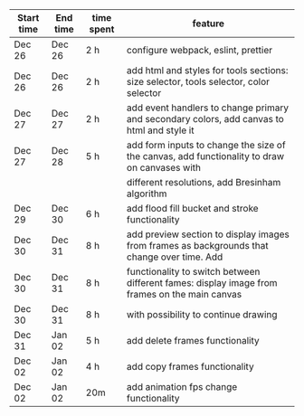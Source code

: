 | Start time | End time | time spent | feature                                                                                       |
| ---------- | -------- | ---------- | --------------------------------------------------------------------------------------------- |
| Dec 26     | Dec 26   | 2 h        | configure webpack, eslint, prettier                                                           |
| Dec 26     | Dec 26   | 2 h        | add html and styles for tools sections: size selector, tools selector, color selector         |
| Dec 27     | Dec 27   | 2 h        | add event handlers to change primary and secondary colors, add canvas to html and style it    |
| Dec 27     | Dec 28   | 5 h        | add form inputs to change the size of the canvas, add functionality to draw on canvases with  |
|            |          |            | different resolutions, add Bresinham algorithm                                                |
| Dec 29     | Dec 30   | 6 h        | add flood fill bucket and stroke functionality                                                |
| Dec 30     | Dec 31   | 8 h        | add preview section to display images from frames as backgrounds that change over time. Add   |
| Dec 30     | Dec 31   | 8 h        | functionality to switch between different fames: display image from frames on the main canvas |
| Dec 30     | Dec 31   | 8 h        | with possibility to continue drawing                                                          |
| Dec 31     | Jan 02   | 5 h        | add delete frames functionality                                                               |
| Dec 02     | Jan 02   | 4 h        | add copy frames functionality                                                                 |
| Dec 02     | Jan 02   | 20m        | add animation fps change functionality                                                        |
